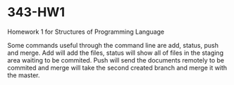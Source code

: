 # 343-HW1
Homework 1 for Structures of Programming Language

Some commands useful through the command line are add, status, push and merge.
Add will add the files, status will show all of files in the staging area
waiting to be commited. Push will send the documents remotely to be commited
and merge will take the second created branch and merge it with the master.
